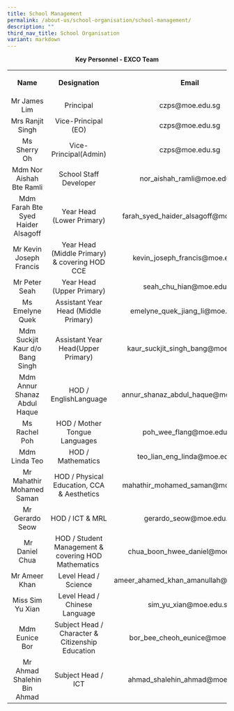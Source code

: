 ```yaml
---
title: School Management
permalink: /about-us/school-organisation/school-management/
description: ""
third_nav_title: School Organisation
variant: markdown
---
```

<p style="text-align: center;"><strong>Key Personnel - EXCO Team</strong></p>
<table>
<tbody>
<tr>
<td style="text-align: center;" width="214">
<p><strong>Name</strong></p>
</td>
<td style="text-align: center;" width="214">
<p><strong>Designation</strong></p>
</td>
<td style="text-align: center;" width="267">
<p><strong>Email</strong></p>
</td>
</tr>
<tr>
<td style="text-align: center;" width="214">
<div>Mr James Lim</div>
</td>
<td style="text-align: center;" width="214">Principal</td>
<td style="text-align: center;" width="267">czps@moe.edu.sg</td>
</tr>
<tr>
<td style="text-align: center;" width="214">
<div>Mrs Ranjit Singh</div>
</td>
<td style="text-align: center;" width="214">Vice-Principal (EO)</td>
<td style="text-align: center;" width="267">czps@moe.edu.sg</td>
</tr>
<tr>
<td style="text-align: center;">
<div>Ms Sherry Oh</div>
</td>
<td style="text-align: center;">Vice-Principal(Admin)</td>
<td style="text-align: center;">czps@moe.edu.sg</td>
</tr>
<tr>
<td style="text-align: center;" width="214">Mdm Nor Aishah Bte Ramli</td>
<td style="text-align: center;" width="214">School Staff Developer</td>
<td style="text-align: center;" width="267">nor_aishah_ramli@moe.edu.sg</td>
</tr>
<tr>
<td style="text-align: center;">Mdm Farah Bte Syed Haider Alsagoff</td>
<td style="text-align: center;">Year Head (Lower Primary)</td>
<td style="text-align: center;">farah_syed_haider_alsagoff@moe.edu.sg</td>
</tr>
<tr>
<td style="text-align: center;">Mr Kevin Joseph Francis</td>
<td style="text-align: center;">Year Head (Middle Primary) &amp; covering HOD CCE</td>
<td style="text-align: center;">kevin_joseph_francis@moe.edu.sg</td>
</tr>
<tr>
<td style="text-align: center;">Mr Peter Seah</td>
<td style="text-align: center;">Year Head (Upper Primary)</td>
<td style="text-align: center;">seah_chu_hian@moe.edu.sg</td>
</tr>
<tr>
<td style="text-align: center;">Ms Emelyne Quek</td>
<td style="text-align: center;">Assistant Year Head (Middle Primary)</td>
<td style="text-align: center;">emelyne_quek_jiang_li@moe.edu.sg</td>
</tr>
<tr>
<td style="text-align: center;" width="214">Mdm Suckjit Kaur d/o Bang Singh</td>
<td style="text-align: center;" width="214">Assistant Year Head(Upper Primary)</td>
<td style="text-align: center;" width="267">kaur_suckjit_singh_bang@moe.edu.sg</td>
</tr>
	<tr>
<td style="text-align: center;" width="214">Mdm Annur Shanaz Abdul Haque</td>
<td style="text-align: center;" width="214">HOD / EnglishLanguage</td>
<td style="text-align: center;" width="267">annur_shanaz_abdul_haque@moe.edu.sg</td>
</tr>
<tr>
<td style="text-align: center;">Ms Rachel Poh</td>
<td style="text-align: center;">HOD / Mother Tongue Languages</td>
<td style="text-align: center;">poh_wee_flang@moe.edu.sg</td>
</tr>
	<tr>
<td style="text-align: center;" width="214">Mdm Linda Teo</td>
<td style="text-align: center;" width="214">HOD / Mathematics</td>
<td style="text-align: center;" width="267">teo_lian_eng_linda@moe.edu.sg</td>
</tr>
<tr>
<td style="text-align: center;">Mr Mahathir Mohamed Saman</td>
<td style="text-align: center;">HOD / Physical Education, CCA &amp; Aesthetics</td>
<td style="text-align: center;">mahathir_mohamed_saman@moe.edu.sg</td>
</tr>
<tr>
</tr>
<tr>
<td style="text-align: center;">Mr Gerardo Seow</td>
<td style="text-align: center;">HOD / ICT &amp; MRL</td>
<td style="text-align: center;">gerardo_seow@moe.edu.sg</td>
</tr>
<tr>
<td style="text-align: center;">&nbsp;Mr Daniel Chua</td>
<td style="text-align: center;">HOD / Student Management &amp; covering HOD Mathematics&nbsp;</td>
<td style="text-align: center;">&nbsp;chua_boon_hwee_daniel@moe.edu.sg</td>
</tr>
<tr>
<td style="text-align: center;">Mr Ameer Khan</td>
<td style="text-align: center;">Level Head / Science</td>
<td style="text-align: center;">ameer_ahamed_khan_amanullah@moe.edu.sg</td>
</tr>
<tr>
<td style="text-align: center;">Miss Sim Yu Xian</td>
<td style="text-align: center;">Level Head / Chinese Language</td>
<td style="text-align: center;">sim_yu_xian@moe.edu.sg</td>
</tr>
<tr>
<td style="text-align: center;">Mdm Eunice Bor</td>
<td style="text-align: center;">Subject Head / Character &amp; Citizenship Education</td>
<td style="text-align: center;">bor_bee_cheoh_eunice@moe.edu.sg</td>
</tr>
<tr>
<td style="text-align: center;">Mr Ahmad Shalehin Bin Ahmad</td>
<td style="text-align: center;">Subject Head / ICT</td>
<td style="text-align: center;">ahmad_shalehin_ahmad@moe.edu.sg</td>
</tr>
</tbody>
</table>